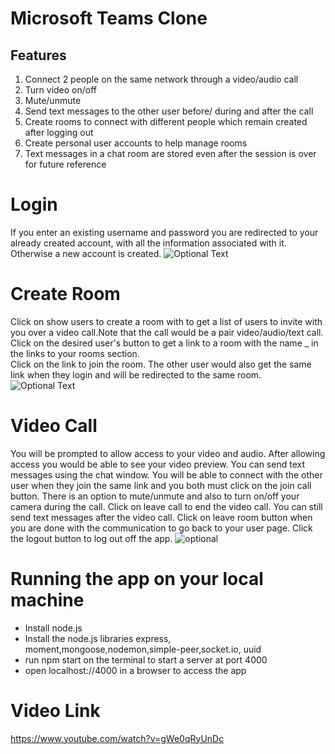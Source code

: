 # Microsoft Teams Clone

## Features
1. Connect 2 people on the same network through a video/audio call
2. Turn video on/off 
3. Mute/unmute
4. Send text messages to the other user before/ during and after the call
5. Create rooms to connect with different people which remain created after logging out
6. Create personal user accounts to help manage rooms 
7. Text messages in a chat room are stored even after the session is over for future reference

# Login
If you enter an existing username and password you are redirected to your already created account, with all the information associated with it. Otherwise a new account is created.
![Optional Text](https://github.com/tanyagupta1/finalroom/blob/master/public/img/login.png)


# Create Room
Click on show users to create a room with to get a list of users to invite with you over a video call.Note that the call would be a pair video/audio/text call. <br>
Click on the desired user's button to get a link to a room with the name <your-name>_<other-user-name> in the links to your rooms section.<br>
Click on the link to join the room. The other user would also get the same link when they login and will be redirected to the same room. <br>
![Optional Text](https://github.com/tanyagupta1/finalroom/blob/master/public/img/userpage.png)


# Video Call
You will be prompted to allow access to your video and audio. After allowing access you would be able to see your video preview. You can send text messages using the chat window. You will be able to connect with the other user when they join the same link and you both must click on the join call button. There is an option to mute/unmute and also to turn on/off your camera during the call. Click on leave call to end the video call. You can still send text messages after the video call. Click on leave room button when you are done with the communication to go back to your user page. Click the logout button to log out off the app.
 ![optional](https://github.com/tanyagupta1/finalroom/blob/master/public/img/video.png)
  
# Running the app on your local machine
  * Install node.js
  * Install the node.js libraries express, moment,mongoose,nodemon,simple-peer,socket.io, uuid
  * run npm start on the terminal to start a server at port 4000
  * open localhost://4000 in a browser to access the app

# Video Link
https://www.youtube.com/watch?v=gWe0qRyUnDc
 
 
  
  

